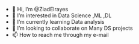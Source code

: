 - 👋 Hi, I’m @ZiadElrayes
- 👀 I’m interested in Data Science ,ML ,DL
- 🌱 I’m currently learning Data analysis 
- 💞️ I’m looking to collaborate on Many DS projects
- 📫 How to reach me through my e-mail

<!---
ZiadElrayes/ZiadElrayes is a ✨ special ✨ repository because its `README.md` (this file) appears on your GitHub profile.
You can click the Preview link to take a look at your changes.
--->

